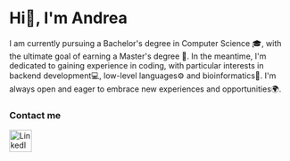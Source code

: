 # Hi👋, I'm Andrea

I am currently pursuing a Bachelor's degree in Computer Science 🎓, with the ultimate goal of earning a Master's degree 🚀. In the meantime, I'm dedicated to gaining experience in coding, with particular interests in backend development💻, low-level languages⚙️ and bioinformatics🧬.
I'm always open and eager to embrace new experiences and opportunities🌍. 

### Contact me
<a href="https://www.linkedin.com/in/andrea-perozzo">
  <img src="https://cdn-icons-png.flaticon.com/512/174/174857.png" alt="LinkedIn Logo" width="40"/>
</a> 
